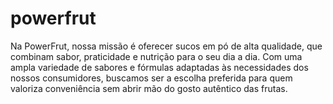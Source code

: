 # powerfrut
Na PowerFrut, nossa missão é oferecer sucos em pó de alta qualidade, que combinam sabor, praticidade e nutrição para o seu dia a dia. Com uma ampla variedade de sabores e fórmulas adaptadas às necessidades dos nossos consumidores, buscamos ser a escolha preferida para quem valoriza conveniência sem abrir mão do gosto autêntico das frutas.
